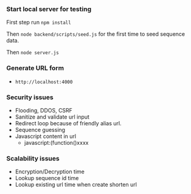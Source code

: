 ### Start local server for testing
First step run `npm install`

Then `node backend/scripts/seed.js` for the first time to seed sequence data.

Then `node server.js`


### Generate URL form
- `http://localhost:4000`

### Security issues
- Flooding, DDOS, CSRF
- Sanitize and validate url input
- Redirect loop because of friendly alias url.
- Sequence guessing
- Javascript content in url
    - javascript:(function()xxxx

### Scalability issues
- Encryption/Decryption time 
- Lookup sequence id time
- Lookup existing url time when create shorten url
